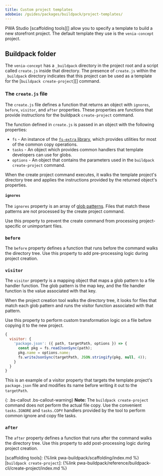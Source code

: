 ```yaml
---
title: Custom project templates
adobeio: /guides/packages/buildpack/project-templates/
---
```


PWA Studio [scaffolding tools][] allow you to specify a template to build a new storefront project.
The default template they use is the `venia-concept` project.

## Buildpack folder

The `venia-concept` has a `_buildpack` directory in the project root and a script called `create.js` inside that directory.
The presence of `create.js` within the `_buildpack` directory indicates that this project can be used as a template for the [`buildpack create-project`][] command.

### The `create.js` file

The `create.js` file defines a function that returns an object with `ignores`, `before`, `visitor`, and `after` properties.
These properties are functions that provide instructions for the buildpack `create-project` command.

The function defined in `create.js` is passed in an object with the following properties:

-   `fs` - An instance of the [`fs-extra` library][], which provides utilities for most of the common copy operations.
-   `tasks` - An object which provides common handlers that template developers can use for globs.
-   `options` - An object that contains the parameters used in the `buildpack create-project` command.

When the create project command executes, it walks the template project's directory tree and applies the instructions provided by the returned object's properties.

#### `ignores`

The `ignores` property is an array of [glob patterns][].
Files that match these patterns are not processed by the create project command.

Use this property to prevent the create command from processing project-specific or unimportant files.

### `before`

The `before` property defines a function that runs before the command walks the directory tree.
Use this property to add pre-processing logic during project creation.

### `visitor`

The `visitor` property is a mapping object that maps a glob pattern to a file handler function.
The glob pattern is the map key, and the file handler function is the value associated with that key.

When the project creation tool walks the directory tree, it looks for files that match each glob pattern and runs the visitor function associated with that pattern.

Use this property to perform custom transformation logic on a file before copying it to the new project.

```js
{
  visitor: {
    'package.json': ({ path, targetPath, options }) => {
      const pkg = fs.readJsonSync(path);
      pkg.name = options.name;
      fs.writeJsonSync(targetPath, JSON.stringify(pkg, null, 4));
    }
  }
}
```

This is an example of a visitor property that targets the template project's `package.json` file and modifies its name before writing it out to the `targetPath`.

{: .bs-callout .bs-callout-warning}
**Note:**
The `buildpack create-project` command does not perform the actual file copy.
Use the convenient `tasks.IGNORE` and `tasks.COPY` handlers provided by the tool to perform common ignore and copy file tasks.

### `after`

The `after` property defines a function that runs after the command walks the directory tree.
Use this property to add post-processing logic during project creation.

[scaffolding tools]: {%link pwa-buildpack/scaffolding/index.md %}
[`buildpack create-project`]: {%link pwa-buildpack/reference/buildpack-cli/create-project/index.md %}

[glob patterns]: https://en.wikipedia.org/wiki/Glob_(programming)
[`fs-extra` library]: https://www.npmjs.com/package/fs-extra
